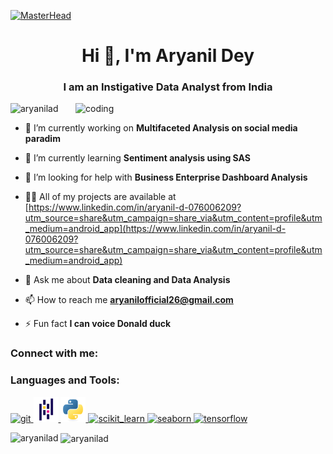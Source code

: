 [![MasterHead](https://miro.medium.com/v2/1*halC1X4ydv_3yHYxKqvrwg.gif)](https://aryanil.io)
<h1 align="center">Hi 👋, I'm Aryanil Dey</h1>
<h3 align="center"> I am an Instigative Data Analyst from India</h3>
<img align="right" alt="coding" width="400" src="https://i.pinimg.com/originals/ea/32/07/ea32077eff40123f1659f8dc332d586b.gif">

<p align="left"> <img src="https://komarev.com/ghpvc/?username=aryanilad&label=Profile%20views&color=0e75b6&style=flat" alt="aryanilad" /> </p>

- 🔭 I’m currently working on **Multifaceted Analysis on social media paradim**

- 🌱 I’m currently learning **Sentiment analysis using SAS**

- 🤝 I’m looking for help with **Business Enterprise Dashboard Analysis**

- 👨‍💻 All of my projects are available at [https://www.linkedin.com/in/aryanil-d-076006209?utm_source=share&utm_campaign=share_via&utm_content=profile&utm_medium=android_app](https://www.linkedin.com/in/aryanil-d-076006209?utm_source=share&utm_campaign=share_via&utm_content=profile&utm_medium=android_app)

- 💬 Ask me about **Data cleaning and Data Analysis**

- 📫 How to reach me **aryanilofficial26@gmail.com**

- ⚡ Fun fact **I can voice Donald duck**

<h3 align="left">Connect with me:</h3>
<p align="left">
</p>

<h3 align="left">Languages and Tools:</h3>
<p align="left"> <a href="https://couchdb.apache.org/" target="_blank" rel="noreferrer"> <a href="https://git-scm.com/" target="_blank" rel="noreferrer"> <img src="https://www.vectorlogo.zone/logos/git-scm/git-scm-icon.svg" alt="git" width="40" height="40"/> </a> <a href="https://www.mongodb.com/" target="_blank" rel="noreferrer">  <a href="https://pandas.pydata.org/" target="_blank" rel="noreferrer"> <img src="https://raw.githubusercontent.com/devicons/devicon/2ae2a900d2f041da66e950e4d48052658d850630/icons/pandas/pandas-original.svg" alt="pandas" width="40" height="40"/> </a> <a href="https://www.python.org" target="_blank" rel="noreferrer"> <img src="https://raw.githubusercontent.com/devicons/devicon/master/icons/python/python-original.svg" alt="python" width="40" height="40"/> </a> <a href="https://scikit-learn.org/" target="_blank" rel="noreferrer"> <img src="https://upload.wikimedia.org/wikipedia/commons/0/05/Scikit_learn_logo_small.svg" alt="scikit_learn" width="40" height="40"/> </a> <a href="https://seaborn.pydata.org/" target="_blank" rel="noreferrer"> <img src="https://seaborn.pydata.org/_images/logo-mark-lightbg.svg" alt="seaborn" width="40" height="40"/> </a> <a href="https://www.tensorflow.org" target="_blank" rel="noreferrer"> <img src="https://www.vectorlogo.zone/logos/tensorflow/tensorflow-icon.svg" alt="tensorflow" width="40" height="40"/> </a> </p>

<p><img align="left" src="https://github-readme-stats.vercel.app/api/top-langs?username=aryanilad&show_icons=true&locale=en&layout=compact" alt="aryanilad" /></p>

<p>&nbsp;<img align="center" src="https://github-readme-stats.vercel.app/api?username=aryanilad&show_icons=true&locale=en" alt="aryanilad" /></p>
